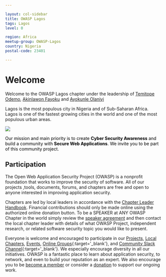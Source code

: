 ```yaml
---

layout: col-sidebar
title: OWASP Lagos
tags: Lagos
level: 0

region: Africa
meetup-group: OWASP-Lagos
country: Nigeria
postal-code: 23401

---
```

# Welcome

Welcome to the OWASP Lagos chapter under the leadership of [Temitope Odemo](mailto:temitope.odemo@owasp.org), [Akinlawon Fayoku](mailto:akinlawon.fayoku@owasp.org) and [Ayokunle Olaniyi](mailto:ayokunle.olaniyi@owasp.org)

Lagos is the most populous city in Nigeria and of Sub-Saharan Africa. Lagos is one of the fastest growing cities in the world and one of the most populous urban areas.


<img src="https://upload.wikimedia.org/wikipedia/commons/6/63/2014_Victoria_Island_Lagos_Nigeria_15006436297.jpg">


<div style='color:black;'>

Our mission and main priority is to create <b>Cyber Security Awareness</b> and build a community with <b>Secure Web Applications</b>. We invite you to be part of this community project.

</div>

## Participation
The Open Web Application Security Project (OWASP) is a nonprofit foundation that works to improve the security of software. All of our projects ,tools, documents, forums, and chapters are free and open to anyone interested in improving application security. 

Chapters are led by local leaders in accordance with the [Chapter Leader Handbook](/www-policy/rules-of-procedure/chapter-handbook). Financial contributions should only be made online using the authorized online donation button. To be a SPEAKER at ANY OWASP Chapter in the world simply review the [speaker agreement](/www-policy/speaker-agreement) and then contact the local chapter leader with details of what OWASP Project, independent research, or related software security topic you would like to present.

Everyone is welcome and encouraged to participate in our [Projects](/projects), [Local Chapters](/chapters), [Events](/events), [Online Groups](https://groups.google.com/a/owasp.com/){:target='_blank'}, and [Community Slack Channel](https://owasp.slack.com/){:target='_blank'}. We especially encourage diversity in all our initiatives. OWASP is a fantastic place to learn about application security, to network, and even to build your reputation as an expert. We also encourage you to be [become a member](/membership) or consider a [donation](/donate) to support our ongoing work.
